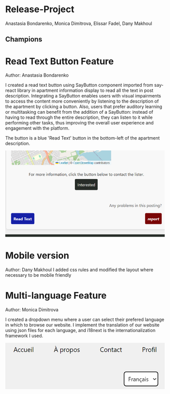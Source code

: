 # Release-Project

Anastasia Bondarenko, Monica Dimitrova, Elissar Fadel, Dany Makhoul


## Champions

# Read Text Button Feature
Author: Anastasia Bondarenko

I created a read text button using SayButton component imported from say-react library in apartment information display to read all the text in post description. Integrating a SayButton enables users with visual impairments to access the content more conveniently by listening to the description of the apartment by clicking a button. Also, users that prefer auditory learning or multitasking can benefit from the addition of a SayButton: instead of having to read through the entire description, they can listen to it while performing other tasks, thus improving the overall user experience and engagement with the platform.

The button is a blue 'Read Text' button in the bottom-left of the apartment description.

![Read-Buuton](./report-imgs/report-btn.png)

# Mobile version
Author: Dany Makhoul
I added css rules and modified the layout where necessary to be mobile friendly


# Multi-language Feature
Author: Monica Dimitrova

I created a dropdown menu where a user can select their prefered language in which to browse our website.
I implement the translation of our website using json files for each language, and i18next is the internationalization framework I used.

![Multi-language](./report-imgs/multi-lang.png)

